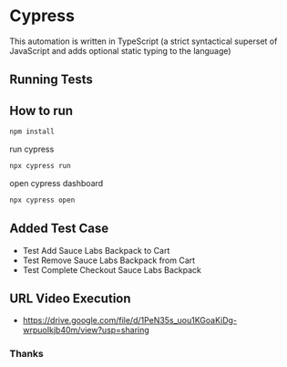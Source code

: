 # Cypress
This automation is written in TypeScript (a strict syntactical superset of JavaScript and adds optional static typing to the language)

## Running Tests

## How to run

```bash
npm install
```

run cypress
```bash
npx cypress run
```

open cypress dashboard
```bash
npx cypress open
```

## Added Test Case
- Test Add Sauce Labs Backpack to Cart
- Test Remove Sauce Labs Backpack from Cart
- Test Complete Checkout Sauce Labs Backpack

## URL Video Execution
- https://drive.google.com/file/d/1PeN35s_uou1KGoaKiDg-wrpuoIkjb40m/view?usp=sharing

### Thanks
